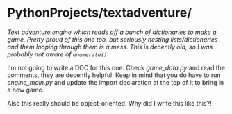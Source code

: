 # PythonProjects/textadventure/
*Text adventure engine which reads off a bunch of dictionaries to make a game. Pretty proud of this one too, but seriously nesting lists/dictionaries and them looping through them is a mess. This is decently old, so I was probably not aware of `enumerate()`*

I'm not going to write a DOC for this one. Check *game_data.py* and read the comments, they are decently helpful. Keep in mind that you do have to run *engine_main.py* and update the import declaration at the top of it to bring in a new game.

Also this really should be object-oriented. Why did I write this like this?!
